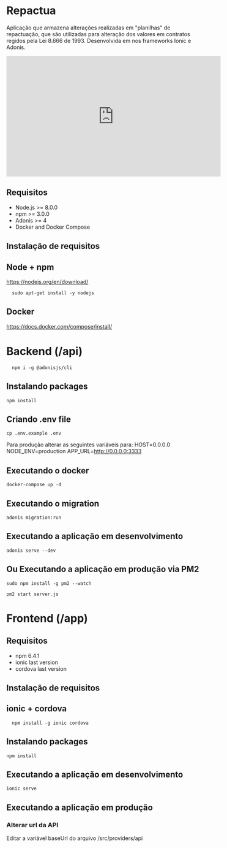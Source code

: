 # Repactua

Aplicação que armazena alterações realizadas em "planilhas" de repactuação, que são utilizadas para alteração dos valores em contratos regidos pela Lei 8.666 de 1993.
Desenvolvida em nos frameworks Ionic e Adonis.

<iframe width="560" height="315" src="https://www.youtube.com/embed/8_lu444qwbo" frameborder="0" allow="accelerometer; autoplay; encrypted-media; gyroscope; picture-in-picture" allowfullscreen></iframe>

## Requisitos

- Node.js >= 8.0.0
- npm >= 3.0.0
- Adonis >= 4
- Docker and Docker Compose

## Instalação de requisitos

## Node + npm

https://nodejs.org/en/download/

```
  sudo apt-get install -y nodejs
```

## Docker

https://docs.docker.com/compose/install/

# Backend (/api)

```
  npm i -g @adonisjs/cli
```

## Instalando packages

```
npm install
```

## Criando .env file

```
cp .env.example .env
```

Para produção alterar as seguintes variáveis para:
HOST=0.0.0.0
NODE_ENV=production
APP_URL=http://0.0.0.0:3333

## Executando o docker

```
docker-compose up -d
```

## Executando o migration

```
adonis migration:run
```

## Executando a aplicação em desenvolvimento

```
adonis serve --dev
```

## Ou Executando a aplicação em produção via PM2

```
sudo npm install -g pm2 --watch

pm2 start server.js
```

# Frontend (/app)

## Requisitos

- npm 6.4.1
- ionic last version
- cordova last version

## Instalação de requisitos

## ionic + cordova

```
  npm install -g ionic cordova
```

## Instalando packages

```
npm install
```

## Executando a aplicação em desenvolvimento

```
ionic serve
```

## Executando a aplicação em produção

### Alterar url da API

Editar a variável baseUrl do arquivo /src/providers/api
